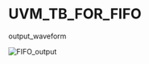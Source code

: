# UVM_TB_FOR_FIFO

output_waveform


![FIFO_output](https://user-images.githubusercontent.com/100235259/185215443-403f2b03-8d84-4828-9bfc-ea61ab798e6c.png)
